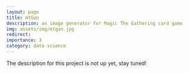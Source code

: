 ```yaml
---
layout: page
title: mtGan
description: an image generator for Magic The Gathering card game
img: assets/img/mtgan.jpg
redirect:
importance: 3
category: data science
---
```


The description for this project is not up yet, stay tuned!

